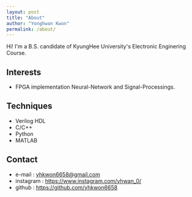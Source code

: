 ```yaml
---
layout: post
title: "About"
author: "Yonghwan Kwon"
permalink: /about/
---
```


Hi! I'm a B.S. candidate of KyungHee University's Electronic Enginering Course.

## Interests
- FPGA implementation Neural-Network and Signal-Processings.

## Techniques
- Verilog HDL
- C/C++
- Python
- MATLAB

## Contact
- e-mail : yhkwon6658@gmail.com
- instagram : <https://www.instagram.com/yhwan_0/>
- github : <https://github.com/yhkwon6658>